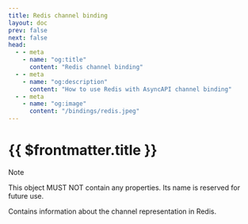 ```yaml
---
title: Redis channel binding
layout: doc
prev: false
next: false
head:
  - - meta
    - name: "og:title"
      content: "Redis channel binding"
  - - meta
    - name: "og:description"
      content: "How to use Redis with AsyncAPI channel binding"
  - - meta
    - name: "og:image"
      content: "/bindings/redis.jpeg"
---
```


# {{ $frontmatter.title }}

> [!NOTE]
> This object MUST NOT contain any properties. Its name is reserved for future use.

Contains information about the channel representation in Redis.